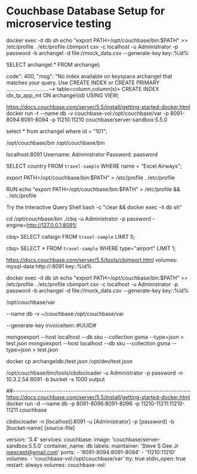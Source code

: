 # Couchbase Database Setup for microservice testing



docker exec -it db sh
echo "export PATH=/opt/couchbase/bin:$PATH" >> /etc/profile
. /etc/profile
cbimport csv -c localhost -u Administrator -p password -b archangel -d file://mock_data.csv --generate-key key::%id%



SELECT archangel.* FROM archangel;


code": 400, "msg": "No index available on keyspace archangel that matches your query. Use CREATE INDEX or CREATE PRIMARY
............................--> table<column,column(s)>
CREATE INDEX idx_tp_app_mt ON archangel(id) USING VIEW;

https://docs.couchbase.com/server/5.5/install/getting-started-docker.html
docker run -t --name db -v couchbase-vol:/opt/couchbase/var -p 8091-8094:8091-8094 -p 11210:11210 couchbase/server-sandbox:5.5.0


select * from archangel where id = "101";



/opt/couchbase/bin
/opt/couchbase/bin


localhost:8091
Username: Administrator
Password: password

SELECT country FROM `travel-sample` WHERE name = "Excel Airways";

export PATH=/opt/couchbase/bin:$PATH" > /etc/profile
. /etc/profile

RUN echo "export PATH=/opt/couchbase/bin:$PATH" > /etc/profile && \
 . /etc/profile


Try the Interactive Query Shell
bash -c "clear && docker exec -it db sh"

cd /opt/couchbase/bin
./cbq -u Administrator -p password -engine=http://127.0.0.1:8091/

cbq> SELECT callsign FROM `travel-sample` LIMIT 5;

cbq> SELECT * FROM `travel-sample` WHERE type="airport" LIMIT 1;

https://docs.couchbase.com/server/5.5/tools/cbimport.html
volumes:
    mysql-data
http://<ip>:8091
key::%id%

docker exec -it db sh
echo "export PATH=/opt/couchbase/bin:$PATH" >> /etc/profile
. /etc/profile
cbimport csv -c localhost -u Administrator -p password -b archangel -d file://mock_data.csv --generate-key key::%id%

/opt/couchbase/var

--name db -v ~/couchbase:/opt/couchbase/var

--generate-key invoiceitem::#UUID#

mongoexport --host localhost --db sku --collection gsma --type=json > test.json
mongoexport --host localhost --db sku --collection gsma --type=json > test.json

docker cp archangeldb:/test.json /opt/dev/test.json

/opt/couchbase/bin/tools/cbdocloader -u Administrator -p password -n 10.3.2.54:8091 -b bucket -s 1000 output

##--------------------------------------------------------------------------
https://docs.couchbase.com/server/5.5/install/getting-started-docker.html
docker run -d --name db -p 8091-8096:8091-8096 -p 11210-11211:11210-11211 couchbase


cbdocloader  -n [localhost]:8091 -u [Administrator] -p [password] -b [bucket-name] [source-file]



version: '3.4'
services:
    couchbase:
        image: 'couchbase/server-sandbox:5.5.0'
        container_name: db
        labels:
            maintainer: 'Steve S Gee Jr <ioexcept@gmail.com>'
        ports:
            - '8091-8094:8091-8094'
            - '11210:11210'
        volumes:
            - 'couchbase-vol:/opt/couchbase/var'
        tty: true
        stdin_open: true
        restart: always
volumes:
    couchbase-vol:





